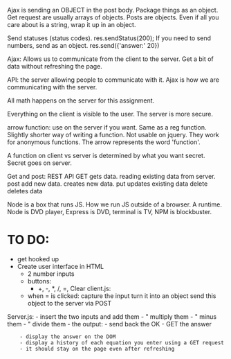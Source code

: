 Ajax is sending an OBJECT in the post body. Package things as an object. Get request are usually arrays of objects. Posts are objects. Even if all you care about is a string, wrap it up in an object.

Send statuses (status codes). res.sendStatus(200); If you need to send numbers, send as an object. res.send({'answer:' 20})

Ajax:
Allows us to communicate from the client to the server. Get a bit of data without refreshing the page. 

API: the server allowing people to communicate with it. Ajax is how we are communicating with the server.

All math happens on the server for this assignment.

Everything on the client is visible to the user. The server is more secure.

arrow function:
use on the server if you want. Same as a reg function. Slightly shorter way of writing a function. Not usable on jquery. They work for anonymous functions. The arrow represents the word 'function'.


A function on client vs server is determined by what you want secret. Secret goes on server.

Get and post: REST API
GET gets data. reading existing data from server.
post add new data. creates new data.
put updates existing data
delete deletes data

Node is a box that runs JS. How we run JS outside of a browser. A runtime.
Node is DVD player, Express is DVD, terminal is TV, NPM is blockbuster.


# TO DO:
- get hooked up
- Create user interface in HTML
    - 2 number inputs
    - buttons: 
        - +, -, *, /, =, Clear
client.js:
   - when = is clicked: 
    capture the input 
    turn it into an object
    send this object to the server via POST

Server.js:
    - insert the two inputs and add them
    - " multiply them
    - " minus them
    - " divide them
    - the output:
        - send back the OK
        - GET the answer
    
        - display the answer on the DOM
        - display a history of each equation you enter using a GET request
        - it should stay on the page even after refreshing


